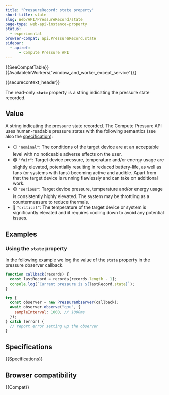 ```yaml
---
title: "PressureRecord: state property"
short-title: state
slug: Web/API/PressureRecord/state
page-type: web-api-instance-property
status:
  - experimental
browser-compat: api.PressureRecord.state
sidebar:
  - apiref:
      - Compute Pressure API
---
```


{{SeeCompatTable}}{{AvailableInWorkers("window_and_worker_except_service")}}

{{securecontext_header}}

The read-only **`state`** property is a string indicating the pressure state recorded.

## Value

A string indicating the pressure state recorded. The Compute Pressure API uses human-readable pressure states with the following semantics (see also the [specification](https://w3c.github.io/compute-pressure/#pressure-states)):

- ⚪ `"nominal"`: The conditions of the target device are at an acceptable level with no noticeable adverse effects on the user.
- 🟢 `"fair"`: Target device pressure, temperature and/or energy usage are slightly elevated, potentially resulting in reduced battery-life, as well as fans (or systems with fans) becoming active and audible. Apart from that the target device is running flawlessly and can take on additional work.
- 🟡 `"serious"`: Target device pressure, temperature and/or energy usage is consistently highly elevated. The system may be throttling as a countermeasure to reduce thermals.
- 🔴 `"critical"`: The temperature of the target device or system is significantly elevated and it requires cooling down to avoid any potential issues.

## Examples

### Using the `state` property

In the following example we log the value of the `state` property in the pressure observer callback.

```js
function callback(records) {
  const lastRecord = records[records.length - 1];
  console.log(`Current pressure is ${lastRecord.state}`);
}

try {
  const observer = new PressureObserver(callback);
  await observer.observe("cpu", {
    sampleInterval: 1000, // 1000ms
  });
} catch (error) {
  // report error setting up the observer
}
```

## Specifications

{{Specifications}}

## Browser compatibility

{{Compat}}
